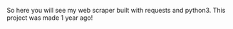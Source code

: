 So here you will see my web scraper built with requests and python3. This project was made 1 year ago!

